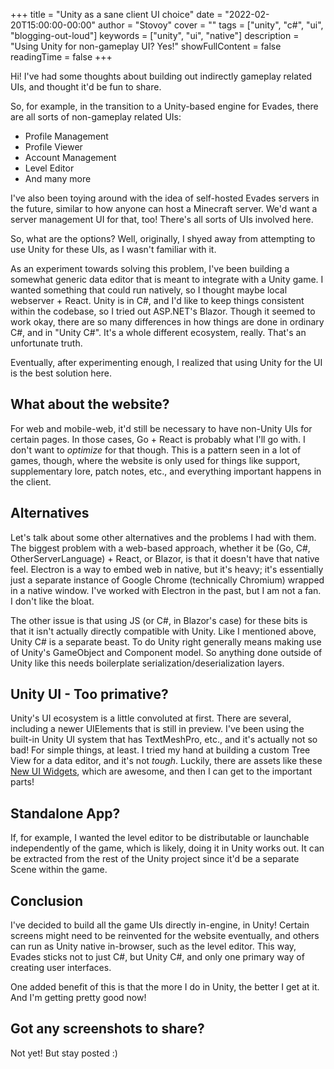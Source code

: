 +++
title = "Unity as a sane client UI choice"
date = "2022-02-20T15:00:00-00:00"
author = "Stovoy"
cover = ""
tags = ["unity", "c#", "ui", "blogging-out-loud"]
keywords = ["unity", "ui", "native"]
description = "Using Unity for non-gameplay UI? Yes!"
showFullContent = false
readingTime = false
+++

Hi! I've had some thoughts about building out indirectly gameplay related UIs, and thought it'd be fun to share. 

So, for example, in the transition to a Unity-based engine for Evades, there are all sorts of non-gameplay related UIs:

- Profile Management
- Profile Viewer
- Account Management
- Level Editor
- And many more

I've also been toying around with the idea of self-hosted Evades servers in the future, similar to how anyone can host a Minecraft server.
We'd want a server management UI for that, too! There's all sorts of UIs involved here.

So, what are the options? Well, originally, I shyed away from attempting to use Unity for these UIs, as I wasn't familiar with it.

As an experiment towards solving this problem, I've been building a somewhat generic data editor that is meant to integrate with a Unity game. I wanted something that could run natively, so I thought maybe local webserver + React. Unity is in C#, and I'd like to keep things consistent within the codebase, so I tried out ASP.NET's Blazor. Though it seemed to work okay, there are so many differences in how things are done in ordinary C#, and in "Unity C#". It's a whole different ecosystem, really. That's an unfortunate truth.

Eventually, after experimenting enough, I realized that using Unity for the UI is the best solution here.

## What about the website?

For web and mobile-web, it'd still be necessary to have non-Unity UIs for certain pages. In those cases, Go + React is probably what I'll go with. I don't want to _optimize_ for that though. This is a pattern seen in a lot of games, though, where the website is only used for things like support, supplementary lore, patch notes, etc., and everything important happens in the client.

## Alternatives

Let's talk about some other alternatives and the problems I had with them. The biggest problem with a web-based approach, whether it be (Go, C#, OtherServerLanguage) + React, or Blazor, is that it doesn't have that native feel. Electron is a way to embed web in native, but it's heavy; it's essentially just a separate instance of Google Chrome (technically Chromium) wrapped in a native window. I've worked with Electron in the past, but I am not a fan. I don't like the bloat.

The other issue is that using JS (or C#, in Blazor's case) for these bits is that it isn't actually directly compatible with Unity. Like I mentioned above, Unity C# is a separate beast. To do Unity right generally means making use of Unity's GameObject and Component model. So anything done outside of Unity like this needs boilerplate serialization/deserialization layers.

## Unity UI - Too primative?

Unity's UI ecosystem is a little convoluted at first. There are several, including a newer UIElements that is still in preview. I've been using the built-in Unity UI system that has TextMeshPro, etc., and it's actually not so bad! For simple things, at least. I tried my hand at building a custom Tree View for a data editor, and it's not _tough_. Luckily, there are assets like these [New UI Widgets](https://assetstore.unity.com/packages/tools/gui/new-ui-widgets-27226), which are awesome, and then I can get to the important parts!

## Standalone App?

If, for example, I wanted the level editor to be distributable or launchable independently of the game, which is likely, doing it in Unity works out. It can be extracted from the rest of the Unity project since it'd be a separate Scene within the game.

## Conclusion

I've decided to build all the game UIs directly in-engine, in Unity! Certain screens might need to be reinvented for the website eventually, and others can run as Unity native in-browser, such as the level editor. This way, Evades sticks not to just C#, but Unity C#, and only one primary way of creating user interfaces. 

One added benefit of this is that the more I do in Unity, the better I get at it. And I'm getting pretty good now!

## Got any screenshots to share?

Not yet! But stay posted :)
    
